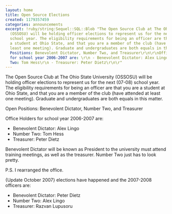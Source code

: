 ```yaml
---
layout: home
title: Open Source Elections
created: 1179357459
categories: announcements
excerpt: !ruby/string:Sequel::SQL::Blob "The Open Source Club at The Ohio State University
  (OSSOSU) will be holding officer elections to represent us for the next (07-08)
  school year. The eligibility requirements for being an officer are that you are
  a student at Ohio State, and that you are a member of the club (have attended at
  least one meeting). Graduate and undergraduates are both equals in this matter.\r\n\r\nOpen
  Positions: Benevolent Dictator, Number Two, and Treasurer\r\n\r\nOffice Holders
  for school year 2006-2007 are: \r\n - Benevolent Dictator: Alex Lingo\r\n - Number
  Two: Tom Hess\r\n - Treasurer: Peter Dietz\r\n\r"
---
```

The Open Source Club at The Ohio State University (OSSOSU) will be holding officer elections to represent us for the next (07-08) school year. The eligibility requirements for being an officer are that you are a student at Ohio State, and that you are a member of the club (have attended at least one meeting). Graduate and undergraduates are both equals in this matter.

Open Positions: Benevolent Dictator, Number Two, and Treasurer

Office Holders for school year 2006-2007 are:
 - Benevolent Dictator: Alex Lingo
 - Number Two: Tom Hess
 - Treasurer: Peter Dietz

Benevolent Dictator will be known as President to the university must attend training meetings, as well as the treasurer. Number Two just has to look pretty.

P.S. I rearranged the office.

{Update October 2007}
elections have happened and the 2007-2008 officers are:
 - Benevolent Dictator: Peter Dietz
 - Number Two: Alex Lingo
 - Treasurer: Razvan Lupusoru
